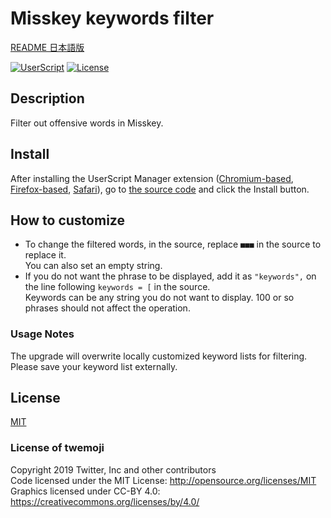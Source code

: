 # Misskey keywords filter

[README 日本語版](./README_ja.md)

[![UserScript](https://img.shields.io/badge/Framework-UserScript-blue.svg)](https://en.wikipedia.org/wiki/Userscript)
[![License](https://img.shields.io/github/license/hidao80/UserScript)](/LICENSE)

## Description

Filter out offensive words in Misskey.

## Install

After installing the UserScript Manager extension ([Chromium-based][chrome-extension], [Firefox-based][firefox-extension], [Safari][safari-extension]), go to [the source code][source] and click the Install button.

[chrome-extension]: https://chrome.google.com/webstore/detail/tampermonkey/dhdgffkkebhmkfjojejmpbldmpobfkfo "Tampermonkey"
[firefox-extension]: https://addons.mozilla.org/en-US/firefox/addon/tampermonkey/ "Tampermonkey"
[safari-extension]: https://apps.apple.com/us/app/userscripts/id1463298887 "UserScripts"
[source]: https://github.com/hidao80/UserScript/raw/main/src/Misskey/MisskeyKeywordsFilter/MisskeyKeywordsFilter.user.js "Source code"

## How to customize

- To change the filtered words, in the source, replace `■■■` in the source to replace it.\
  You can also set an empty string.
- If you do not want the phrase to be displayed, add it as `"keywords",` on the line following `keywords = [` in the source.\
  Keywords can be any string you do not want to display. 100 or so phrases should not affect the operation.

### Usage Notes

The upgrade will overwrite locally customized keyword lists for filtering.\
Please save your keyword list externally.

## License

[MIT](/LICENSE)

### License of twemoji

Copyright 2019 Twitter, Inc and other contributors\
Code licensed under the MIT License: <http://opensource.org/licenses/MIT>\
Graphics licensed under CC-BY 4.0: <https://creativecommons.org/licenses/by/4.0/>
